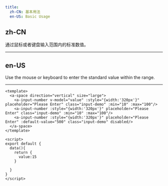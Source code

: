 ```yaml
title:
  zh-CN: 基本用法
  en-US: Basic Usage
```

## zh-CN

通过鼠标或者键盘输入范围内的标准数值。

---

## en-US

Use the mouse or keyboard to enter the standard value within the range.

---

```vue
<template>
  <a-space direction="vertical" size="large">
    <a-input-number v-model="value" :style="{width:'320px'}" placeholder="Please Enter" class="input-demo" :min="10" :max="100"/>
    <a-input-number :style="{width:'320px'}" placeholder="Please Enter" class="input-demo" :min="10" :max="100"/>
    <a-input-number :style="{width:'320px'}" placeholder="Please Enter" :default-value="500" class="input-demo" disabled/>
  </a-space>
</template>

<script>
export default {
  data(){
    return {
      value:15
    }

  }
}
</script>
```
